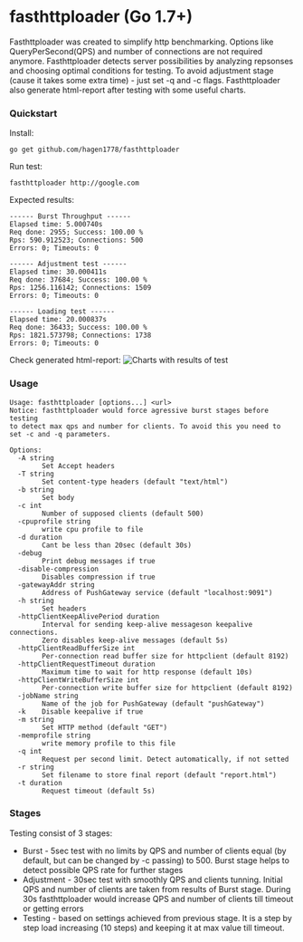 # fasthttploader (Go 1.7+)

Fasthttploader was created to simplify http benchmarking. Options like QueryPerSecond(QPS) and number of connections are not required anymore. Fasthttploader detects server possibilities by analyzing repsonses and choosing optimal conditions for testing. To avoid adjustment stage (cause it takes some extra time) - just set -q and -c flags.
Fasthttploader also generate html-report after testing with some useful charts.

### Quickstart
Install:
```
go get github.com/hagen1778/fasthttploader
```

Run test:
```
fasthttploader http://google.com
```

Expected results:
```
------ Burst Throughput ------
Elapsed time: 5.000740s
Req done: 2955; Success: 100.00 %
Rps: 590.912523; Connections: 500
Errors: 0; Timeouts: 0

------ Adjustment test ------
Elapsed time: 30.000411s
Req done: 37684; Success: 100.00 %
Rps: 1256.116142; Connections: 1509
Errors: 0; Timeouts: 0

------ Loading test ------
Elapsed time: 20.000837s
Req done: 36433; Success: 100.00 %
Rps: 1821.573798; Connections: 1738
Errors: 0; Timeouts: 0
```
Check generated html-report:
![Charts with results of test](https://raw.githubusercontent.com/hagen1778/fasthttploader/master/report/static/img/charts.jpg "Result chart")

### Usage
```
Usage: fasthttploader [options...] <url>
Notice: fasthttploader would force agressive burst stages before testing 
to detect max qps and number for clients. To avoid this you need to 
set -c and -q parameters.

Options:
  -A string
        Set Accept headers
  -T string
        Set content-type headers (default "text/html")
  -b string
        Set body
  -c int
        Number of supposed clients (default 500)
  -cpuprofile string
        write cpu profile to file
  -d duration
        Cant be less than 20sec (default 30s)
  -debug
        Print debug messages if true
  -disable-compression
        Disables compression if true
  -gatewayAddr string
        Address of PushGateway service (default "localhost:9091")
  -h string
        Set headers
  -httpClientKeepAlivePeriod duration
        Interval for sending keep-alive messageson keepalive connections. 
        Zero disables keep-alive messages (default 5s)
  -httpClientReadBufferSize int
        Per-connection read buffer size for httpclient (default 8192)
  -httpClientRequestTimeout duration
        Maximum time to wait for http response (default 10s)
  -httpClientWriteBufferSize int
        Per-connection write buffer size for httpclient (default 8192)
  -jobName string
        Name of the job for PushGateway (default "pushGateway")
  -k    Disable keepalive if true
  -m string
        Set HTTP method (default "GET")
  -memprofile string
        write memory profile to this file
  -q int
        Request per second limit. Detect automatically, if not setted
  -r string
        Set filename to store final report (default "report.html")
  -t duration
        Request timeout (default 5s)

```

### Stages
Testing consist of 3 stages:
* Burst - 5sec test with no limits by QPS and number of clients equal (by default, but can be changed by -c passing) to 500. Burst stage helps to detect possible QPS rate for further stages
* Adjustment - 30sec test with smoothly QPS and clients tunning. Initial QPS and number of clients are taken from results of Burst stage. During 30s fasthttploader would increase QPS and number of clients till timeout or getting errors
* Testing - based on settings achieved from previous stage. It is a step by step load increasing (10 steps) and keeping it at max value till timeout.

